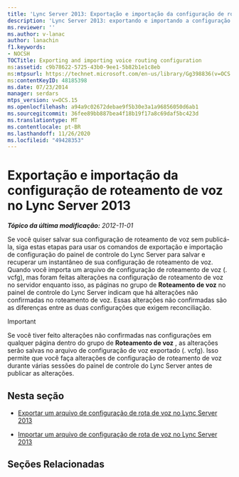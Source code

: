 ```yaml
---
title: 'Lync Server 2013: Exportação e importação da configuração de roteamento de voz'
description: 'Lync Server 2013: exportando e importando a configuração de roteamento de voz.'
ms.reviewer: ''
ms.author: v-lanac
author: lanachin
f1.keywords:
- NOCSH
TOCTitle: Exporting and importing voice routing configuration
ms:assetid: c9b78622-5725-43b0-9ee1-5b82b1e1c8eb
ms:mtpsurl: https://technet.microsoft.com/en-us/library/Gg398836(v=OCS.15)
ms:contentKeyID: 48185398
ms.date: 07/23/2014
manager: serdars
mtps_version: v=OCS.15
ms.openlocfilehash: a94a9c02672debae9f5b30e3a1a96856050d6ab1
ms.sourcegitcommit: 36fee89bb887bea4f18b19f17a8c69daf5bc423d
ms.translationtype: MT
ms.contentlocale: pt-BR
ms.lasthandoff: 11/26/2020
ms.locfileid: "49428353"
---
```

# <a name="exporting-and-importing-voice-routing-configuration-in-lync-server-2013"></a>Exportação e importação da configuração de roteamento de voz no Lync Server 2013

<div data-xmlns="http://www.w3.org/1999/xhtml">

<div class="topic" data-xmlns="http://www.w3.org/1999/xhtml" data-msxsl="urn:schemas-microsoft-com:xslt" data-cs="https://msdn.microsoft.com/">

<div data-asp="https://msdn2.microsoft.com/asp">



</div>

<div id="mainSection">

<div id="mainBody">

<span> </span>

_**Tópico da última modificação:** 2012-11-01_

Se você quiser salvar sua configuração de roteamento de voz sem publicá-la, siga estas etapas para usar os comandos de exportação e importação de configuração do painel de controle do Lync Server para salvar e recuperar um instantâneo de sua configuração de roteamento de voz. Quando você importa um arquivo de configuração de roteamento de voz (. vcfg), mas foram feitas alterações na configuração de roteamento de voz no servidor enquanto isso, as páginas no grupo de **Roteamento de voz** no painel de controle do Lync Server indicam que há alterações não confirmadas no roteamento de voz. Essas alterações não confirmadas são as diferenças entre as duas configurações que exigem reconciliação.

<div>


> [!IMPORTANT]  
> Se você tiver feito alterações não confirmadas nas configurações em qualquer página dentro do grupo de <STRONG>Roteamento de voz</STRONG> , as alterações serão salvas no arquivo de configuração de voz exportado (. vcfg). Isso permite que você faça alterações de configuração de roteamento de voz durante várias sessões do painel de controle do Lync Server antes de publicar as alterações.



</div>

<div>

## <a name="in-this-section"></a>Nesta seção

  - [Exportar um arquivo de configuração de rota de voz no Lync Server 2013](lync-server-2013-export-a-voice-route-configuration-file.md)

  - [Importar um arquivo de configuração de rota de voz no Lync Server 2013](lync-server-2013-import-a-voice-route-configuration-file.md)

</div>

<div>

## <a name="related-sections"></a>Seções Relacionadas

</div>

</div>

<span> </span>

</div>

</div>

</div>

